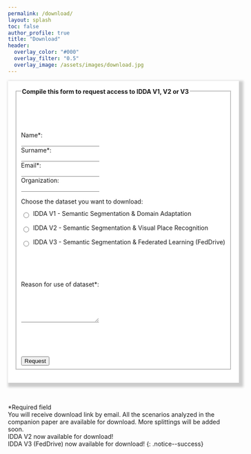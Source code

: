 ```yaml
---
permalink: /download/
layout: splash
toc: false
author_profile: true
title: "Download"
header:
  overlay_color: "#000"
  overlay_filter: "0.5"
  overlay_image: /assets/images/download.jpg
---
```


<script>
function show_link(download) {
  if(download.trim() === "IDDA V2".trim()){
    alert("Download Link for IDDA V2: https://www.dropbox.com/s/dl/vuc8e911u5dl062/IDDAv2.zip");
  }
}
</script>




<div style="word-wrap: break-word; width:100%; margin: auto; padding: 16px; box-shadow: 5px 5px 5px 5px #CCCCCC; background-color:White;" >

<form accept-charset="UTF-8" style="background-color:White;" action="https://getform.io/f/da0906d1-21bc-42cc-ba85-6dc77904a443" method="POST" enctype="multipart/form-data" target="_blank" onsubmit="show_link(download)">
  <fieldset>
    <legend><b>Compile this form to request access to IDDA V1, V2 or V3</b></legend>
    <p><br><br><br></p>
    <label for="fname">Name*:</label><br>
    <input type="text" id="fname" name="name" style="border: none; border-bottom: 0.01em solid gray;" required><br>
    <label for="lname">Surname*:</label><br>
    <input type="text" id="lname" name="surname" style="border: none; border-bottom: 0.01em solid gray;" required><br>
    <label for="email">Email*:</label><br>
    <input type="email" id="email" name="email" style="border: none; border-bottom: 0.01em solid gray;" required><br>
    <label for="company">Organization:</label><br>
    <input type="text" id="company" name="organization" style="border: none; border-bottom: 0.01em solid gray;"><br>
    <p>Choose the dataset you want to download:</p>
    <input type="radio" id="download" name="download" value="IDDA V1" required>
    <label for="download" style="margin-left: 2em; display: block; position: relative; margin-top: -1.4em; line-height: 1.4em;"> IDDA V1 - Semantic Segmentation & Domain Adaptation </label><br>
    <input type="radio" id="download" name="download" value="IDDA V2" required>
    <label for="download" style="margin-left: 2em; display: block; position: relative; margin-top: -1.4em; line-height: 1.4em;"> IDDA V2 - Semantic Segmentation & Visual Place Recognition </label><br>
    <input type="radio" id="download" name="download" value="IDDA V3" required>
    <label for="download" style="margin-left: 2em; display: block; position: relative; margin-top: -1.4em; line-height: 1.4em;"> IDDA V3 - Semantic Segmentation & Federated Learning (FedDrive) </label><br>
    <p><br><br></p>
    <label for="reason">Reason for use of dataset*:</label><br>
    <textarea id="reason" name="reason" style="border: none; border-bottom: 0.01em solid #808080;" rows="5" required></textarea><br>
    <p><br><br><br></p>
    <input type="submit" value="Request" class="btn--success"/>
  </fieldset>
</form>
</div>
<br>
<br>

*Required field<br>
You will receive download link by email. All the scenarios analyzed in the companion paper are available for download. More splittings will be added soon.
<br>
IDDA V2 now available for download!
<br>
IDDA V3 (FedDrive) now available for download!
{: .notice--success}
